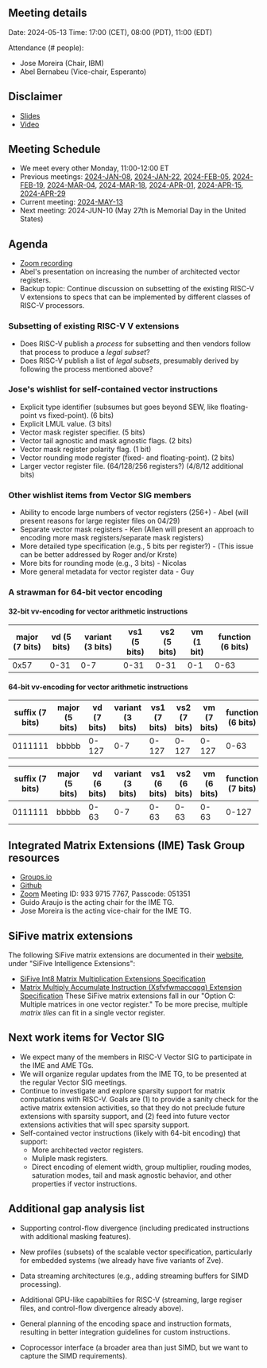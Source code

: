 ## Meeting details

Date: 2024-05-13
Time: 17:00 (CET), 08:00 (PDT), 11:00 (EDT)

Attendance (# people):

- Jose Moreira (Chair, IBM)
- Abel Bernabeu (Vice-chair, Esperanto)

## Disclaimer

- [Slides](https://docs.google.com/presentation/d/1LNhpuNwU54TgwGfcl-Fgf4HUFxCxh0AztPaeqMuRQRw)
- [Video](https://drive.google.com/file/d/1NddUrkHPJukhUo8OeD7uvrWCqRaMt9zx/view)

## Meeting Schedule

- We meet every other Monday, 11:00-12:00 ET
- Previous meetings: [2024-JAN-08](https://github.com/riscv-admin/vector/tree/main/minutes/2024/2024-01-08), [2024-JAN-22](https://github.com/riscv-admin/vector/tree/main/minutes/2024/2024-01-22), [2024-FEB-05](https://github.com/riscv-admin/vector/tree/main/minutes/2024/2024-02-05), [2024-FEB-19](https://github.com/riscv-admin/vector/tree/main/minutes/2024/2024-02-19), [2024-MAR-04](https://github.com/riscv-admin/vector/tree/main/minutes/2024/2024-03-04), [2024-MAR-18](https://github.com/riscv-admin/vector/tree/main/minutes/2024/2024-03-18), [2024-APR-01](https://github.com/riscv-admin/vector/tree/main/minutes/2024/2024-04-01), [2024-APR-15](https://github.com/riscv-admin/vector/tree/main/minutes/2024/2024-04-15), [2024-APR-29](https://github.com/riscv-admin/vector/tree/main/minutes/2024/2024-04-29)
- Current meeting: [2024-MAY-13](https://github.com/riscv-admin/vector/tree/main/minutes/2024/2024-05-13)
- Next meeting: 2024-JUN-10 (May 27th is Memorial Day in the United States)

## Agenda
- [Zoom recording]()
- Abel's presentation on increasing the number of architected vector registers.
- Backup topic: Continue discussion on subsetting of the existing RISC-V V extensions to specs that can be implemented by different classes of RISC-V processors.

### Subsetting of existing RISC-V V extensions
- Does RISC-V publish a *process* for subsetting and then vendors follow that process to produce a *legal subset*?
- Does RISC-V publish a list of *legal subsets*, presumably derived by following the process mentioned above?

### Jose's wishlist for self-contained vector instructions
- Explicit type identifier (subsumes but goes beyond SEW, like floating-point vs fixed-point). (6 bits)
- Explicit LMUL value. (3 bits)
- Vector mask register specifier. (5 bits)
- Vector tail agnostic and mask agnostic flags. (2 bits)
- Vector mask register polarity flag. (1 bit)
- Vector rounding mode register (fixed- and floating-point). (2 bits)
- Larger vector register file. (64/128/256 registers?) (4/8/12 additional bits)

### Other wishlist items from Vector SIG members
- Ability to encode large numbers of vector registers (256+) - Abel (will present reasons for large register files on 04/29)
- Separate vector mask registers - Ken (Allen will present an approach to encoding more mask registers/separate mask registers)
- More detailed type specification (e.g., 5 bits per register?) - (This issue can be better addressed by Roger and/or Krste)
- More bits for rounding mode (e.g., 3 bits) - Nicolas
- More general metadata for vector register data - Guy

### A strawman for 64-bit vector encoding

#### 32-bit vv-encoding for vector arithmetic instructions

| major (7 bits) | vd (5 bits) | variant (3 bits) | vs1 (5 bits) | vs2 (5 bits) | vm (1 bit) | function (6 bits) |
|----------------|-------------|------------------|--------------|--------------|------------|-------------------|          
| 0x57           |  0-31       | 0-7              | 0-31         | 0-31         | 0-1        | 0-63              |

#### 64-bit vv-encoding for vector arithmetic instructions

| suffix (7 bits) | major (5 bits) | vd (7 bits) | variant (3 bits) | vs1 (7 bits) | vs2 (7 bits) | vm (7 bits) | function (6 bits) | mask? (1 bit) | polarity (1 bit) | type (6 bits) | LMUL (3 bits) | vtma (2 bits) | vrnd (2 bits) |
|-----------------|----------------|-------------|------------------|--------------|--------------|-------------|-------------------|---------------|------------------|---------------|---------------|---------------|---------------|          
| 0111111         | bbbbb          |  0-127      | 0-7              | 0-127        | 0-127        | 0-127       | 0-63            | 0-1           | 0-1              | 0-63          | 0-7           | 0-3           | 0-3           |

| suffix (7 bits) | major (5 bits) | vd (6 bits) | variant (3 bits) | vs1 (6 bits) | vs2 (6 bits) | vm (6 bits) | function (7 bits) | mask? (1 bit) | polarity (1 bit) | type (9 bits) | LMUL (3 bits) | vtma (2 bits) | vrnd (2 bits) |
|-----------------|----------------|-------------|------------------|--------------|--------------|-------------|-------------------|---------------|------------------|---------------|---------------|---------------|---------------|          
| 0111111         | bbbbb          |  0-63       | 0-7              | 0-63         | 0-63         | 0-63        | 0-127             | 0-1           | 0-1              | 3 x 0-7       | 0-7           | 0-3           | 0-3           |

## Integrated Matrix Extensions (IME) Task Group resources
- [Groups.io](https://lists.riscv.org/g/tech-integrated-matrix-extension)
- [Github](https://github.com/riscv-admin/integrated-matrix-extension)
- [Zoom](https://zoom.us/j/93397157767?pwd=UE0vbWJEU0dFSXR4dlp5NGZjaUJJdz09) Meeting ID: 933 9715 7767, Passcode: 051351
- Guido Araujo is the acting chair for the IME TG.
- Jose Moreira is the acting vice-chair for the IME TG.

## SiFive matrix extensions
The following SiFive matrix extensions are documented in their [website](https://www.sifive.com/documentation), under "SiFive Intelligence Extensions":
- [SiFive Int8 Matrix Multiplication Extensions Specification](https://sifive.cdn.prismic.io/sifive/60d5a660-3af0-49a3-a904-d2bbb1a21517_int8-matmul-spec.pdf)
- [Matrix Multiply Accumulate Instruction (Xsfvfwmaccqqq) Extension Specification](https://sifive.cdn.prismic.io/sifive/c391d53e-ffcf-4091-82f6-c37bf3e883ed_xsfvfwmaccqqq-spec.pdf)
These SiFive matrix extensions fall in our "Option C: Multiple matrices in one vector register." To be more precise, multiple *matrix tiles* can fit in a single vector register.

## Next work items for Vector SIG
- We expect many of the members in RISC-V Vector SIG to participate in the IME and AME TGs.
- We will organize regular updates from the IME TG, to be presented at the regular Vector SIG meetings.
- Continue to investigate and explore sparsity support for matrix computations with RISC-V. Goals are (1) to provide a sanity check for the active matrix extension activities, so that they do not preclude future extensions with sparsity support, and (2) feed into future vector extensions activities that will spec sparsity support.
- Self-contained vector instructions (likely with 64-bit encoding) that support:
  - More architected vector registers.
  - Muliple mask registers.
  - Direct encoding of element width, group multiplier, rouding modes, saturation modes, tail and mask agnostic behavior, and other properties if vector instructions.

## Additional gap analysis list

- Supporting control-flow divergence (including predicated instructions with additional masking features).

- New profiles (subsets) of the scalable vector specification, particularly for embedded systems (we already have five variants of Zve).

- Data streaming architectures (e.g., adding streaming buffers for SIMD processing).

- Additional GPU-like capabiltiies for RISC-V (streaming, large regiser files, and control-flow divergence already above).

- General planning of the encoding space and instruction formats, resulting in better integration guidelines for custom instructions.

- Coprocessor interface (a broader area than just SIMD, but we want to capture the SIMD requirements).
